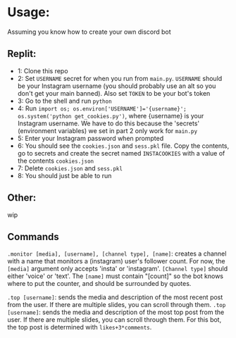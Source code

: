 # Usage:
Assuming you know how to create your own discord bot
## Replit:
- 1: Clone this repo
- 2: Set `USERNAME` secret for when you run from `main.py`. `USERNAME` should be your Instagram username (you should probably use an alt so you don't get your main banned). Also set `TOKEN` to be your bot's token
- 3: Go to the shell and run `python`
- 4: Run `import os; os.environ['USERNAME']='{username}'; os.system('python get_cookies.py')`, where {username} is your Instagram username. 
We have to do this because the 'secrets' (environment variables) we set in part 2 only work for `main.py`
- 5: Enter your Instagram password when prompted
- 6: You should see the `cookies.json` and `sess.pkl` file. Copy the contents, go to secrets and create the secret named `INSTACOOKIES` with a value of the contents `cookies.json`
- 7: Delete `cookies.json` and `sess.pkl`
- 8: You should just be able to run

## Other: 
wip
## Commands

`.monitor [media], [username], [channel type], [name]`: creates a channel with a name that monitors a (instagram) user's follower count. For now, the `[media]` argument only accepts 'insta' or 'instagram'. `[Channel type]` should either 'voice' or 'text'. The `[name]` must contain "[count]" so the bot knows where to put the counter, and should be surrounded by quotes. 

`.top [username]`: sends the media and description of the most recent post from the user. If there are multiple slides, you can scroll through them.
`.top [username]`: sends the media and description of the most top post from the user. If there are multiple slides, you can scroll through them. For this bot, the top post is determined with `likes+3*comments`. 
